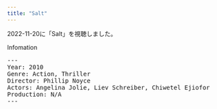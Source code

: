 ```yaml
---
title: "Salt"
---
```

2022-11-20に「Salt」を視聴しました。

Infomation
<pre>
---
Year: 2010
Genre: Action, Thriller
Director: Phillip Noyce
Actors: Angelina Jolie, Liev Schreiber, Chiwetel Ejiofor
Production: N/A
---
</pre>